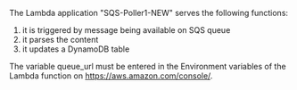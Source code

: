 The Lambda application "SQS-Poller1-NEW" serves the following functions: 

1. it is triggered by message being available on SQS queue
2. it parses the content
3. it updates a DynamoDB table

The variable queue_url must be entered in the Environment variables of the Lambda function on https://aws.amazon.com/console/.
